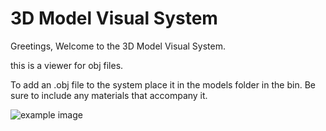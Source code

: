 # 3D Model Visual System

Greetings, Welcome to the 3D Model Visual System.

this is a viewer for obj files.

To add an .obj file to the system place it in the models folder in the bin. Be sure to include any materials that accompany it.

![example image](https://raw.github.com/CLOUDS-Interactive-Documentary/3DModelVisualSystem/master/pink%20elephant.png "pink elephant")

